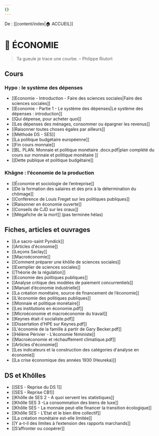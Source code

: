 ```yaml
---
{}
---
```

De : [[content/index|🏠 ACCUEIL]]

# 🏦 ÉCONOMIE
> Ta gueule je trace une courbe.
> – Philippe Riutort
## Cours 
### Hypo : le système des dépenses 

- [[Economie - Introduction - Faire des sciences sociales|Faire des sciences sociales]] 
- [[Economie - Partie 1 - Le système des dépenses|Le système des dépenses : introduction]] 
- [[Qui dépense, pour acheter quoi]] 
- [[Les dépenses des ménages,  consommer ou épargner les revenus]]  
- [[Raisonner toutes choses égales par ailleurs]]
- [[Méthode DS - SES]]
- [[La politique budgétaire européenne]] 
- [[Fin cours monnaie]] 
- [[BL. PLAN. Monnaie et politique monétaire .docx.pdf|plan complété du cours sur monnaie et politique monétaire ]]
- [[Dette publique et politique budgétaire]] 

### Khâgne : l’économie de la production 

- [[Économie et sociologie de l’entreprise]] 
- [[De la formation des salaires et des prix à la détermination du chômage]] 
- [[Conférence de Louis Freget sur les politiques publiques]] 
- [[Raisonner en économie ouverte]] 
- [[Conseils de CJD sur les oraux]] 
- [[Mégafiche de la mort]] (pas terminée hélas)

## Fiches, articles et ouvrages 

- [[Le sacro-saint Pyndick]]
- [[Articles d'économie]]
- [[Leçons Saclay]] 
- [[Macroéconomie]] 
- [[Comment préparer une khôlle de sciences sociales]]
- [[Exemplier de sciences sociales]] 
- [[Théorie de la régulation]] 
- [[Economie des politiques publiques]]
- [[Analyse critique des modèles de paiement concurrentiels]] 
- [[Manuel d’économie industrielle]] 
- [[La création monétaire, source de financement de l’économie]] 
- [[L’économie des politiques publiques]] 
- [[Monnaie et politique monétaire]] 
- [[Les institutions en économie.pdf]] 
- [[Microéconomie et macroéconomie du travail]] 
- [[Keynes était-il socialiste.pdf]]
- [[Dissertation d'HPE sur Keynes.pdf]]
- [[L'économie de la famille à partir de Gary Becker.pdf]] 
- [[Hélène Périvier - L’économie féministe]] 
- [[Macroéconomie et réchauffement climatique.pdf]] 
- [[Articles d'économie]] 
- [[Les indicateurs et la construction des catégories d'analyse en économie]] 
- [[La crise économique des années 1930 (Heureka)]] 

## DS et Khôlles

- [[SES - Reprise du DS 1]]
- [[SES - Reprise CB1]] 
- [[Khôlle de SES 2 - A quoi servent les statistiques]]
- [[Khôlle SES 3 -La consommation des biens de luxe]]
- [[Khôlle SES - La monnaie peut-elle financer la transition écologique]]
- [[Khôlle SES - L'Etat et le bien être collectif]] 
- [[La création monétaire est-elle limitée]] 
- [[Y a-t-il des limites à l’extension des rapports marchands]] 
- [[S’affronter ou coopérer]]  

